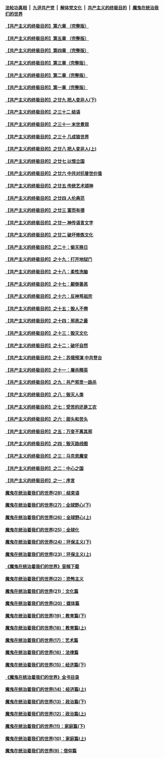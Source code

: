 ####  [法轮功真相](../../../../basic/blob/master/README.md?t=07101102) &nbsp;|&nbsp; [九评共产党](../../../../9ping.md/blob/master/README.md?t=07101102) &nbsp;|&nbsp; [解体党文化](../../../../jtdwh.md/blob/master/README.md?t=07101102)  &nbsp;|&nbsp; [共产主义的终极目的](../../../../gczydzjmd.md/blob/master/README.md?t=07101102) &nbsp;|&nbsp; [魔鬼在统治我们的世界](../../../../mgztzwmdsj.md/blob/master/README.md?t=07101102) 

#### [【共产主义的终极目的】第六章 （完整版）](../pages/nsc422/n11428913.md?t=07101102) 

#### [【共产主义的终极目的】第五章 （完整版）](../pages/nsc422/n11428912.md?t=07101102) 

#### [【共产主义的终极目的】第四章 （完整版）](../pages/nsc422/n11428907.md?t=07101102) 

#### [【共产主义的终极目的】第三章（完整版）](../pages/nsc422/n11428848.md?t=07101102) 

#### [【共产主义的终极目的】第二章（完整版）](../pages/nsc422/n11428831.md?t=07101102) 

#### [【共产主义的终极目的】第一章（完整版）](../pages/nsc422/n11417651.md?t=07101102) 

#### [【共产主义的终极目的】之廿九 把人变非人(下)](../pages/nsc422/n11344140.md?t=07101102) 

#### [【共产主义的终极目的】之三十二 结语](../pages/nsc422/n11360535.md?t=07101102) 

#### [【共产主义的终极目的】之三十一 末世景观](../pages/nsc422/n11351129.md?t=07101102) 

#### [【共产主义的终极目的】之三十 几成狼世界](../pages/nsc422/n11348280.md?t=07101102) 

#### [【共产主义的终极目的】之廿八 把人变非人(上)](../pages/nsc422/n11340492.md?t=07101102) 

#### [【共产主义的终极目的】之廿七 以恨立国](../pages/nsc422/n11336944.md?t=07101102) 

#### [【共产主义的终极目的】之廿六 中共对抗普世价值](../pages/nsc422/n11324785.md?t=07101102) 

#### [【共产主义的终极目的】之廿五 传统艺术颂神](../pages/nsc422/n11296396.md?t=07101102) 

#### [【共产主义的终极目的】之廿四 人伦典范](../pages/nsc422/n11296397.md?t=07101102) 

#### [【共产主义的终极目的】之廿三 富而有德](../pages/nsc422/n11283598.md?t=07101102) 

#### [【共产主义的终极目的】之廿一 神传语言文字](../pages/nsc422/n11263265.md?t=07101102) 

#### [【共产主义的终极目的】之廿二 破坏修炼文化](../pages/nsc422/n11245728.md?t=07101102) 

#### [【共产主义的终极目的】之二十：偷天换日](../pages/nsc422/n11238846.md?t=07101102) 

#### [【共产主义的终极目的】之十九：打开地狱门](../pages/nsc422/n11206376.md?t=07101102) 

#### [【共产主义的终极目的】之十八：柔性洗脑](../pages/nsc422/n11199994.md?t=07101102) 

#### [【共产主义的终极目的】之十七：颠倒善恶](../pages/nsc422/n11179782.md?t=07101102) 

#### [【共产主义的终极目的】之十六：反神骂祖宗](../pages/nsc422/n11166798.md?t=07101102) 

#### [【共产主义的终极目的】之十五：毁人不倦](../pages/nsc422/n11166792.md?t=07101102) 

#### [【共产主义的终极目的】之十四：邪恶之最](../pages/nsc422/n11150249.md?t=07101102) 

#### [【共产主义的终极目的】之十三：毁灭文化](../pages/nsc422/n11135227.md?t=07101102) 

#### [【共产主义的终极目的】之十二：破坏自然](../pages/nsc422/n11135214.md?t=07101102) 

#### [【共产主义的终极目的】之十：苏俄预演 中共登台](../pages/nsc422/n11118424.md?t=07101102) 

#### [【共产主义的终极目的】之十一：屠杀精英](../pages/nsc422/n11118442.md?t=07101102) 

#### [【共产主义的终极目的】之九：共产邪灵一路杀](../pages/nsc422/n11114139.md?t=07101102) 

#### [【共产主义的终极目的】之八：毁灭人类](../pages/nsc422/n11108503.md?t=07101102) 

#### [【共产主义的终极目的】之七：受苦的还是工农](../pages/nsc422/n11101809.md?t=07101102) 

#### [【共产主义的终极目的】之六：甜头和苦头](../pages/nsc422/n11096971.md?t=07101102) 

#### [【共产主义的终极目的】之五：万变不离其邪](../pages/nsc422/n11091285.md?t=07101102) 

#### [【共产主义的终极目的】之四：毁灭路线图](../pages/nsc422/n11086284.md?t=07101102) 

#### [【共产主义的终极目的】之三：马克思魔变](../pages/nsc422/n11061941.md?t=07101102) 

#### [【共产主义的终极目的】之二：中心之国](../pages/nsc422/n11047728.md?t=07101102) 

#### [【共产主义的终极目的】之一：序言](../pages/nsc422/n11086077.md?t=07101102) 

#### [魔鬼在统治着我们的世界(28)：结束语](../pages/nsc422/n10936246.md?t=07101102) 

#### [魔鬼在统治着我们的世界(27)：全球野心(下)](../pages/nsc422/n10928319.md?t=07101102) 

#### [魔鬼在统治着我们的世界(26)：全球野心(上)](../pages/nsc422/n10900318.md?t=07101102) 

#### [魔鬼在统治着我们的世界(25)：全球化](../pages/nsc422/n10788205.md?t=07101102) 

#### [魔鬼在统治着我们的世界(24)：环保主义(下)](../pages/nsc422/n10695307.md?t=07101102) 

#### [魔鬼在统治着我们的世界(23)：环保主义(上)](../pages/nsc422/n10688613.md?t=07101102) 

#### [《魔鬼在统治着我们的世界》音频下载](../pages/nsc422/n10635553.md?t=07101102) 

#### [魔鬼在统治着我们的世界(22)：恐怖主义](../pages/nsc422/n10614727.md?t=07101102) 

#### [魔鬼在统治着我们的世界(21)：文化篇](../pages/nsc422/n10597706.md?t=07101102) 

#### [魔鬼在统治着我们的世界(20)：媒体篇](../pages/nsc422/n10586579.md?t=07101102) 

#### [魔鬼在统治着我们的世界(19)：教育篇(下)](../pages/nsc422/n10564808.md?t=07101102) 

#### [魔鬼在统治着我们的世界(18)：教育篇(上)](../pages/nsc422/n10526970.md?t=07101102) 

#### [魔鬼在统治着我们的世界(17)：艺术篇](../pages/nsc422/n10499093.md?t=07101102) 

#### [魔鬼在统治着我们的世界(16)：法律篇](../pages/nsc422/n10485969.md?t=07101102) 

#### [魔鬼在统治着我们的世界(15)：经济篇(下)](../pages/nsc422/n10469975.md?t=07101102) 

#### [《魔鬼在统治着我们的世界》全书目录](../pages/nsc422/n10464261.md?t=07101102) 

#### [魔鬼在统治着我们的世界(14)：经济篇(上)](../pages/nsc422/n10457370.md?t=07101102) 

#### [魔鬼在统治着我们的世界(13)：政治篇(下)](../pages/nsc422/n10448270.md?t=07101102) 

#### [魔鬼在统治着我们的世界(12)：政治篇(上)](../pages/nsc422/n10444576.md?t=07101102) 

#### [魔鬼在统治着我们的世界(11)：家庭篇(下)](../pages/nsc422/n10440961.md?t=07101102) 

#### [魔鬼在统治着我们的世界(10)：家庭篇(上)](../pages/nsc422/n10435448.md?t=07101102) 

#### [魔鬼在统治着我们的世界(9)：信仰篇](../pages/nsc422/n10432159.md?t=07101102) 


